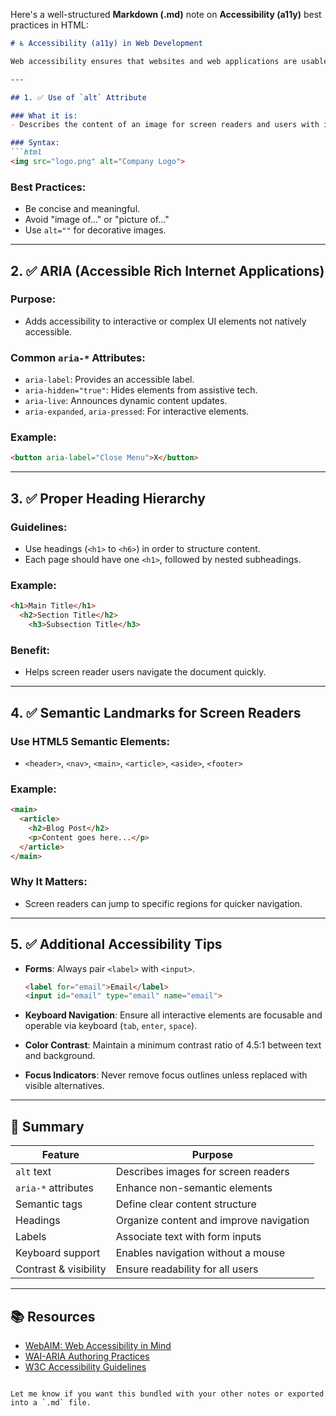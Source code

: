 Here's a well-structured **Markdown (.md)** note on **Accessibility (a11y)** best practices in HTML:

```markdown
# ♿ Accessibility (a11y) in Web Development

Web accessibility ensures that websites and web applications are usable by people of all abilities, including those with disabilities.

---

## 1. ✅ Use of `alt` Attribute

### What it is:
- Describes the content of an image for screen readers and users with images disabled.

### Syntax:
```html
<img src="logo.png" alt="Company Logo">
```

### Best Practices:
- Be concise and meaningful.
- Avoid "image of..." or "picture of..."
- Use `alt=""` for decorative images.

---

## 2. ✅ ARIA (Accessible Rich Internet Applications)

### Purpose:
- Adds accessibility to interactive or complex UI elements not natively accessible.

### Common `aria-*` Attributes:
- `aria-label`: Provides an accessible label.
- `aria-hidden="true"`: Hides elements from assistive tech.
- `aria-live`: Announces dynamic content updates.
- `aria-expanded`, `aria-pressed`: For interactive elements.

### Example:
```html
<button aria-label="Close Menu">X</button>
```

---

## 3. ✅ Proper Heading Hierarchy

### Guidelines:
- Use headings (`<h1>` to `<h6>`) in order to structure content.
- Each page should have one `<h1>`, followed by nested subheadings.

### Example:
```html
<h1>Main Title</h1>
  <h2>Section Title</h2>
    <h3>Subsection Title</h3>
```

### Benefit:
- Helps screen reader users navigate the document quickly.

---

## 4. ✅ Semantic Landmarks for Screen Readers

### Use HTML5 Semantic Elements:
- `<header>`, `<nav>`, `<main>`, `<article>`, `<aside>`, `<footer>`

### Example:
```html
<main>
  <article>
    <h2>Blog Post</h2>
    <p>Content goes here...</p>
  </article>
</main>
```

### Why It Matters:
- Screen readers can jump to specific regions for quicker navigation.

---

## 5. ✅ Additional Accessibility Tips

- **Forms**: Always pair `<label>` with `<input>`.
  ```html
  <label for="email">Email</label>
  <input id="email" type="email" name="email">
  ```

- **Keyboard Navigation**: Ensure all interactive elements are focusable and operable via keyboard (`tab`, `enter`, `space`).

- **Color Contrast**: Maintain a minimum contrast ratio of 4.5:1 between text and background.

- **Focus Indicators**: Never remove focus outlines unless replaced with visible alternatives.

---

## 🧠 Summary

| Feature               | Purpose                                     |
|-----------------------|---------------------------------------------|
| `alt` text            | Describes images for screen readers         |
| `aria-*` attributes   | Enhance non-semantic elements               |
| Semantic tags         | Define clear content structure              |
| Headings              | Organize content and improve navigation     |
| Labels                | Associate text with form inputs             |
| Keyboard support      | Enables navigation without a mouse          |
| Contrast & visibility | Ensure readability for all users           |

---

## 📚 Resources
- [WebAIM: Web Accessibility in Mind](https://webaim.org/)
- [WAI-ARIA Authoring Practices](https://www.w3.org/WAI/ARIA/apg/)
- [W3C Accessibility Guidelines](https://www.w3.org/WAI/standards-guidelines/wcag/)

```

Let me know if you want this bundled with your other notes or exported into a `.md` file.